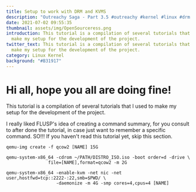 ```yaml
---
title: Setup to work with DRM and KVMS
description: "Outreachy Saga - Part 3.5 #outreachy #kernel #linux #drm #vkms"
date: 2021-07-02 09:55:35
thumbnail: assets/img/OpenSourceress.png
introduction: This tutorial is a compilation of several tutorials that I used to
  make my setup for the development of the project.
twitter_text: This tutorial is a compilation of several tutorials that I used to
  make my setup for the development of the project.
category: Linux Kernel
background: "#B31917"
---
```

# Hi all, hope you all are doing fine!

This tutorial is a compilation of several tutorials that I used to make my setup for the development of the project.

I really liked FLUSP's idea of creating a command summary, for you consult to after done the tutorial, in case just want to remember a specific command.
SO!!!
If you haven't read this tutorial yet, skip this section.



```shell
qemu-img create -f qcow2 [NAME] 15G

qemu-system-x86_64 -cdrom ~/PATH/DISTRO_ISO.iso -boot order=d -drive \
                file=[NAME],format=qcow2 -m 2G

qemu-system-x86_64 -enable-kvm -net nic -net user,hostfwd=tcp::2222-:22,smb=$PWD/ \
                   -daemonize -m 4G -smp cores=4,cpus=4 [NAME]
```